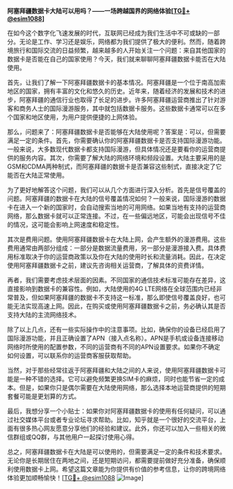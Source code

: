 **阿塞拜疆数据卡大陆可以用吗？——一场跨越国界的网络体验[[TG💪+ @esim1088](https://t.me/s/esim1088)]**

在如今这个数字化飞速发展的时代，互联网已经成为我们生活中不可或缺的一部分。无论是工作、学习还是娱乐，网络都为我们提供了极大的便利。然而，随着跨境旅行和国际交流的日益频繁，越来越多的人开始关注一个问题：来自其他国家的数据卡是否能在自己的国家使用？今天，我们就来聊聊阿塞拜疆数据卡能否在大陆使用。

首先，让我们了解一下阿塞拜疆数据卡的基本情况。阿塞拜疆是一个位于南高加索地区的国家，拥有丰富的文化和悠久的历史。近年来，随着经济的发展和技术的进步，阿塞拜疆的通信行业也取得了长足的进步。许多阿塞拜疆运营商推出了针对游客和商务人士的国际漫游服务，其中就包括数据卡服务。这些数据卡通常可以在多个国家和地区使用，为用户提供便捷的上网体验。

那么，问题来了：阿塞拜疆数据卡是否能够在大陆使用呢？答案是：可以，但需要满足一定的条件。首先，你需要确认你的阿塞拜疆数据卡是否支持国际漫游功能。一般来说，大多数现代数据卡都支持国际漫游，但具体情况还是要看你的运营商提供的服务内容。其次，你需要了解大陆的网络环境和频段设置。大陆主要采用的是GSM和CDMA两种制式，而阿塞拜疆的数据卡是否兼容这些制式，直接决定了它能否在大陆正常使用。

为了更好地解答这个问题，我们可以从几个方面进行深入分析。首先是信号覆盖的问题。阿塞拜疆的数据卡在大陆的信号覆盖情况如何？一般来说，国际漫游的数据卡在进入一个新的国家时，会自动搜索当地的可用网络。如果当地有支持的运营商网络，那么数据卡就可以正常连接。不过，在一些偏远地区，可能会出现信号不佳的情况，这可能会影响上网速度和稳定性。

其次是费用问题。使用阿塞拜疆数据卡在大陆上网，会产生额外的漫游费用。这些费用通常由两部分组成：一部分是数据流量费用，另一部分是漫游接入费。具体费用标准取决于你的运营商政策以及你在大陆的使用时长和流量消耗。因此，在决定使用阿塞拜疆数据卡之前，建议先咨询相关运营商，了解具体的资费详情。

再者，我们需要考虑技术层面的因素。不同国家的通信技术标准可能存在差异，这直接影响到数据卡的兼容性。例如，大陆使用的4G LTE网络在全球范围内已经非常普及，但如果阿塞拜疆的数据卡不支持这一标准，那么即使信号覆盖良好，也可能无法实现高速上网。因此，在购买或使用阿塞拜疆数据卡之前，务必确认其是否支持大陆的主流网络技术。

除了以上几点，还有一些实际操作中的注意事项。比如，确保你的设备已经启用了国际漫游功能，并且正确设置了APN（接入点名称）。APN是手机或设备连接移动网络时所使用的配置参数，不同的运营商有不同的APN设置要求。如果你不确定如何设置，可以联系你的运营商客服获取帮助。

当然，对于那些经常往返于阿塞拜疆和大陆之间的人来说，使用阿塞拜疆数据卡可能是一种不错的选择。它可以避免频繁更换SIM卡的麻烦，同时也能节省一定的成本。但是，如果你只是偶尔需要在大陆使用网络，那么选择本地运营商提供的短期套餐可能是更划算的方式。

最后，我想分享一个小贴士：如果你对阿塞拜疆数据卡的使用有任何疑问，可以通过社交媒体平台或者专业论坛寻求帮助。比如，知乎就是一个很好的交流平台，上面有很多热心网友愿意分享他们的经验和建议。此外，你还可以加入一些相关的微信群组或QQ群，与其他用户一起探讨使用心得。

总之，阿塞拜疆数据卡在大陆是可以使用的，但需要满足一定的条件和技术要求。无论你是长期居住在两地之间，还是短期访问，都需要提前做好充分准备，确保顺利使用数据卡上网。希望这篇文章能为你提供有价值的参考信息，让你的跨境网络体验更加顺畅愉快！[[TG💪+ @esim1088](https://t.me/s/esim1088) ![Image](https://i.postimg.cc/4NQfJmqS/Snipaste-2025-05-13-00-14-12.png)]